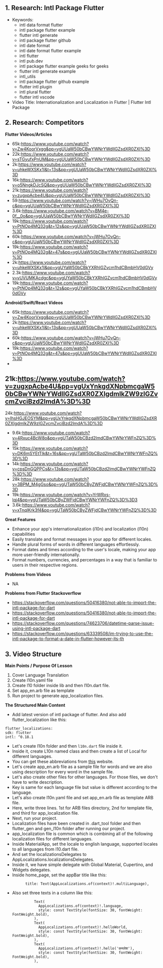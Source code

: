 ## 1. Research: Intl Package Flutter

- Keywords:
    - intl data format flutter
    - intl package flutter example
    - flutter intl generate
    - intl package flutter github
    - intl date format
    - intl date format flutter example
    - intl flutter
    - intl pub.dev
    - intl package flutter example geeks for geeks
    - flutter intl generate example
    - intl_utils
    - intl package flutter github example
    - flutter intl plugin
    - intl plural flutter
    - flutter intl vscode
- Video Title: Internationalization and Localization in Flutter | Flutter Intl Package

## 2. Research: Competitors

**Flutter Videos/Articles**

- 65k:https://www.youtube.com/watch?v=Zw4KoorVxgg&pp=ygUUaW50bCBwYWNrYWdlIGZsdXR0ZXI%3D
- 22k:https://www.youtube.com/watch?v=sTGyufxPnUM&pp=ygUUaW50bCBwYWNrYWdlIGZsdXR0ZXI%3D
- 2k:https://www.youtube.com/watch?v=uhkeWXSKx1I&t=13s&pp=ygUUaW50bCBwYWNrYWdlIGZsdXR0ZXI%3D
- 16k:https://www.youtube.com/watch?v=o5NngkDJcSQ&pp=ygUUaW50bCBwYWNrYWdlIGZsdXR0ZXI%3D
- 21k:https://www.youtube.com/watch?v=zugxpAcbe4U&pp=ygUUaW50bCBwYWNrYWdlIGZsdXR0ZXI%3D
- 59:https://www.youtube.com/watch?v=jWHu7OvQn-c&pp=ygUUaW50bCBwYWNrYWdlIGZsdXR0ZXI%3D
- 3.6k:https://www.youtube.com/watch?v=BM4e-0f__0o&pp=ygUUaW50bCBwYWNrYWdlIGZsdXR0ZXI%3D
- 19k:https://www.youtube.com/watch?v=PtNOp4MQ32g&t=12s&pp=ygUUaW50bCBwYWNrYWdlIGZsdXR0ZXI%3D
- 60k:https://www.youtube.com/watch?v=jWHu7OvQn-c&pp=ygUUaW50bCBwYWNrYWdlIGZsdXR0ZXI%3D
- 19k:https://www.youtube.com/watch?v=PtNOp4MQ32g&t=47s&pp=ygUUaW50bCBwYWNrYWdlIGZsdXR0ZXI%3D
- 2k:https://www.youtube.com/watch?v=uhkeWXSKx1I&pp=ygUYaW50bCBkYXRhIGZvcm1hdCBmbHV0dGVy
- 2.3k:https://www.youtube.com/watch?v=vUVUMKAcdgc&pp=ygUYaW50bCBkYXRhIGZvcm1hdCBmbHV0dGVy
- 19k:https://www.youtube.com/watch?v=PtNOp4MQ32g&t=12s&pp=ygUYaW50bCBkYXRhIGZvcm1hdCBmbHV0dGVy

**Android/Swift/React Videos**

- 65k:https://www.youtube.com/watch?v=Zw4KoorVxgg&pp=ygUUaW50bCBwYWNrYWdlIGZsdXR0ZXI%3D
- 2k:https://www.youtube.com/watch?v=uhkeWXSKx1I&t=13s&pp=ygUUaW50bCBwYWNrYWdlIGZsdXR0ZXI%3D
- 60k:https://www.youtube.com/watch?v=jWHu7OvQn-c&pp=ygUUaW50bCBwYWNrYWdlIGZsdXR0ZXI%3D
- 19k:https://www.youtube.com/watch?v=PtNOp4MQ32g&t=47s&pp=ygUUaW50bCBwYWNrYWdlIGZsdXR0ZXI%3D
-

21k:https://www.youtube.com/watch?v=zugxpAcbe4U&pp=ygUxYnkgdXNpbmcgaW50bCBwYWNrYWdlIGZsdXR0ZXIgdmlkZW9zIGZvcmZvciBzd2lmdA%3D%3D
-
24k:https://www.youtube.com/watch?v=IhsHGJEOSYM&pp=ygUxYnkgdXNpbmcgaW50bCBwYWNrYWdlIGZsdXR0ZXIgdmlkZW9zIGZvcmZvciBzd2lmdA%3D%3D

- 9.6k:https://www.youtube.com/watch?v=4Rxuc4BcW8o&pp=ygUTaW50bCBzd2lmdCBwYWNrYWFnZQ%3D%3D
- 15k:https://www.youtube.com/watch?v=DK6mSYEtTIk&t=16s&pp=ygUTaW50bCBzd2lmdCBwYWNrYWFnZQ%3D%3D
- 14k:https://www.youtube.com/watch?v=cpsDnGQPPCs&t=13s&pp=ygUTaW50bCBzd2lmdCBwYWNrYWFnZQ%3D%3D
- 28k:https://www.youtube.com/watch?v=3BPM_M4gGso&pp=ygUTaW50bCByZWFjdCBwYWNrYWFnZQ%3D%3D
- 19k:https://www.youtube.com/watch?v=YrWRxs-lqj4&pp=ygUTaW50bCByZWFjdCBwYWNrYWFnZQ%3D%3D3
- 3.6k:https://www.youtube.com/watch?v=xTnqlKrk3f4&pp=ygUTaW50bCByZWFjdCBwYWNrYWFnZQ%3D%3D

**Great Features**

- Enhance your app's internationalization (i10n) and localization (l10n) capabilities
- Easily translate and format messages in your app for different locales.
- Handle plural forms of words in different languages effortlessly.
- Format dates and times according to the user's locale, making your app more user-friendly
  internationally.
- Format numbers, currencies, and percentages in a way that is familiar to users in their respective
  regions.

**Problems from Videos**

- NA

**Problems from Flutter Stackoverflow**

- https://stackoverflow.com/questions/50416380/not-able-to-import-the-intl-package-for-dart
- https://stackoverflow.com/questions/50416380/not-able-to-import-the-intl-package-for-dart
- https://stackoverflow.com/questions/74623706/datetime-parse-issue-using-intl-package-dart
- https://stackoverflow.com/questions/63339508/im-trying-to-use-the-intl-package-to-format-a-date-in-flutter-however-its-th

## 3. Video Structure

**Main Points / Purpose Of Lesson**

1. Cover Language Translation
2. Create l10n.yaml file
3. Create l10 folder inside lib and then l10n.dart file.
4. Set app_en.arb file as template
5. Run project to generate app_localization files.

**The Structured Main Content**

- Add latest version of intl package of flutter. And also add flutter_localization like this:

```
flutter_localizations:
sdk: flutter
intl: ^0.18.1
```

- Let's create l10n folder and then `l10n.dart` file inside it.
- Inside it, create L10n named class and then create a list of Local for different languages.
- You can get these abbreviations
  from [this](https://en.wikipedia.org/wiki/List_of_ISO_639_language_codes) website.
- Let's create app_en.arb file as a sample file for words and we are also using description for
  every word in the sample file.
- Let's also create other files for other languages. For those files, we don't have to write
  description.
- Key is same for each language file but value is different according to the language.
- Let's also create l10n.yaml file and set app_en.arb file as template ARB file.
- Here, write three lines. 1st for ARB files directory, 2nd for template file, and third for
  app_localization file.
- Next, run your project.
- Localization files have been created in .dart_tool folder and then flutter_gen and gen_l10n folder
  after running our project.
- app_localization file is common which is combining all of the following localization files for
  different languages.
- Inside MaterialApp, set the locale to english language, supported locales to all languages from
  l10.dart file.
- And set the localizationsDelegates to AppLocalizations.localizationsDelegates.
- Inside it, we have simple delegate with Global Material, Cupertino, and Widgets delegates.
- Inside home_page, set the appBar title like this:
  ```dart.
        title: Text(AppLocalizations.of(context)!.multiLanguage),
  ```
- Also set three texts in a column like this:
  ```dart.
            Text(
              AppLocalizations.of(context)!.language,
              style: const TextStyle(fontSize: 30, fontWeight: FontWeight.bold),
            ),
            Text(
              AppLocalizations.of(context)!.helloWorld,
              style: const TextStyle(fontSize: 30, fontWeight: FontWeight.bold),
            ),
            Text(
              AppLocalizations.of(context)!.hello('कमलेश'),
              style: const TextStyle(fontSize: 30, fontWeight: FontWeight.bold),
            ),
   ```